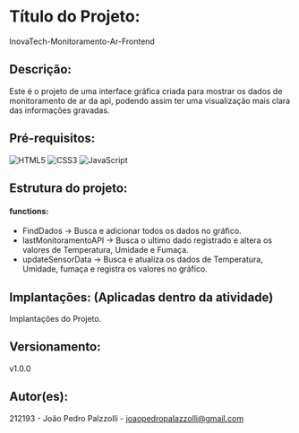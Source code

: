 # Título do Projeto: 
InovaTech-Monitoramento-Ar-Frontend

## Descrição: 
Este é o projeto de uma interface gráfica criada para mostrar os dados de monitoramento de ar da api, podendo assim ter uma visualização mais clara das informações gravadas.

## Pré-requisitos: 
![HTML5](https://img.shields.io/badge/html5-%23E34F26.svg?style=for-the-badge&logo=html5&logoColor=white)
![CSS3](https://img.shields.io/badge/css3-%231572B6.svg?style=for-the-badge&logo=css3&logoColor=white)
![JavaScript](https://img.shields.io/badge/javascript-%23323330.svg?style=for-the-badge&logo=javascript&logoColor=%23F7DF1E)

## Estrutura do projeto:
#### functions: 
- FindDados -> Busca e adicionar todos os dados no gráfico.
- lastMonitoramentoAPI -> Busca o ultimo dado registrado e altera os valores de Temperatura, Umidade e Fumaça.
- updateSensorData -> Busca e atualiza os dados de Temperatura, Umidade, fumaça e registra os valores no gráfico.

## Implantações: (Aplicadas dentro da atividade)
Implantações do Projeto.

## Versionamento:
v1.0.0

## Autor(es):
212193 - João Pedro Palzzolli - joaopedropalazzolli@gmail.com <br>
